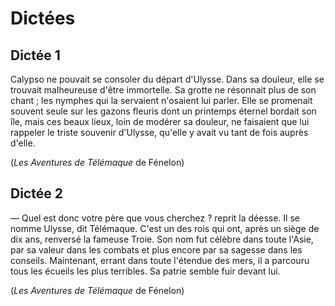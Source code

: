 # Dictées

## Dictée 1

Calypso ne pouvait se consoler du départ d'Ulysse. Dans sa douleur, elle se trouvait malheureuse d'être immortelle. Sa grotte ne résonnait plus de son chant ; les nymphes qui la servaient n'osaient lui parler. Elle se promenait souvent seule sur les gazons fleuris dont un printemps éternel bordait son île, mais ces beaux lieux, loin de modérer sa douleur, ne faisaient que lui rappeler le triste souvenir d'Ulysse, qu'elle y avait vu tant de fois auprès d'elle.

(*Les Aventures de Télémaque* de Fénelon)

## Dictée 2

— Quel est donc votre père que vous cherchez ? reprit la déesse.
Il se nomme Ulysse, dit Télémaque. C'est un des rois qui ont, après un siège de dix ans, renversé la fameuse Troie. Son nom fut célèbre dans toute l'Asie, par sa valeur dans les combats et plus encore par sa sagesse dans les conseils. Maintenant, errant dans toute l'étendue des mers, il a parcouru tous les écueils les plus terribles. Sa patrie semble fuir devant lui.

(*Les Aventures de Télémaque* de Fénelon)